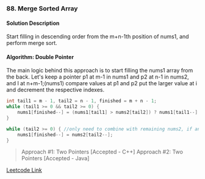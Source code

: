 ### 88. Merge Sorted Array 

#### Solution Description

Start filling in descending order from the m+n-1th position of nums1, and perform merge sort.

#### Algorithm: Double Pointer

The main logic behind this approach is to start filling the nums1 array from the back. Let's keep a pointer p1 at m-1 in nums1 and p2 at n-1 in nums2, and I at n+m-1;(nums1) compare values at p1 and p2 put the larger value at i and decrement the respective indexes.  

```cpp
int tail1 = m - 1, tail2 = n - 1, finished = m + n - 1;
while (tail1 >= 0 && tail2 >= 0) {
    nums1[finished--] = (nums1[tail1] > nums2[tail2]) ? nums1[tail1--] : nums2[tail2--];
}

while (tail2 >= 0) { //only need to combine with remaining nums2, if any
    nums1[finished--] = nums2[tail2--];
}
```

> Approach #1: Two Pointers [Accepted - C++]
> Approach #2: Two Pointers [Accepted - Java]

[Leetcode Link](https://leetcode.com/problems/merge-sorted-array)